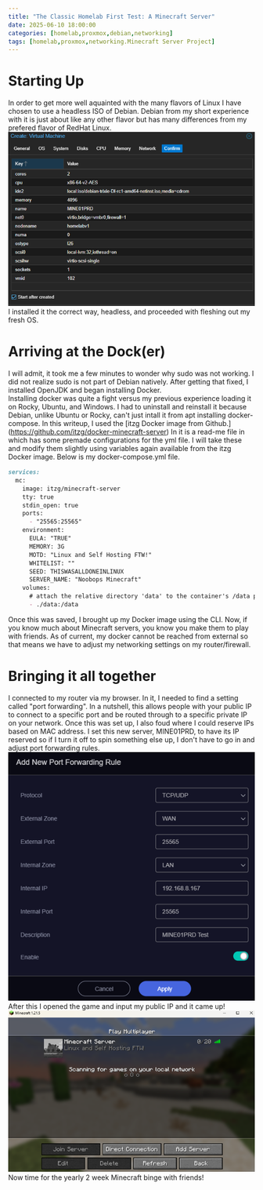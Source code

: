 ```yaml
---
title: "The Classic Homelab First Test: A Minecraft Server"
date: 2025-06-10 18:00:00 
categories: [homelab,proxmox,debian,networking]
tags: [homelab,proxmox,networking.Minecraft Server Project]
---
```


# Starting Up
In order to get more well aquainted with the many flavors of Linux I have chosen to use a headless ISO of Debian. Debian from my short experience with it is just about like any other flavor but has many differences from my prefered flavor of RedHat Linux.  
![The server settings](assets/img/MinecraftProject/serversettings.png)  
I installed it the correct way, headless, and proceeded with fleshing out my fresh OS. 

# Arriving at the Dock(er)
I will admit, it took me a few minutes to wonder why sudo was not working. I did not realize sudo is not part of Debian natively. After getting that fixed, I installed OpenJDK and began installing Docker.  
Installing docker was quite a fight versus my previous experience loading it on Rocky, Ubuntu, and Windows. I had to uninstall and reinstall it because Debian, unlike Ubuntu or Rocky, can't just intall it from apt installing docker-compose. In this writeup, I used the [itzg Docker image from Github.] (https://github.com/itzg/docker-minecraft-server) In it is a read-me file in which has some premade configurations for the yml file. I will take these and modify them slightly using variables again available from the itzg Docker image. Below is my docker-compose.yml file.  
```markdown
services:
  mc:
    image: itzg/minecraft-server
    tty: true
    stdin_open: true
    ports:
      - "25565:25565"
    environment:
      EULA: "TRUE"
      MEMORY: 3G
      MOTD: "Linux and Self Hosting FTW!"
      WHITELIST: ""
      SEED: THISWASALLDONEINLINUX
      SERVER_NAME: "Noobops Minecraft"
    volumes:
      # attach the relative directory 'data' to the container's /data path
      - ./data:/data
```
Once this was saved, I brought up my Docker image using the CLI. Now, if you know much about Minecraft servers, you know you make them to play with friends. As of current, my docker cannot be reached from external so that means we have to adjust my networking settings on my router/firewall. 

# Bringing it all together
I connected to my router via my browser. In it, I needed to find a setting called "port forwarding". In a nutshell, this allows people with your public IP to connect to a specific port and be routed through to a specific private IP on your network. Once this was set up, I also foud where I could reserve IPs based on MAC address. I set this new server, MINE01PRD, to have its IP reserved so if I turn it off to spin something else up, I don't have to go in and adjust port forwarding rules.  
![Port forwarding rule](assets/img/MinecraftProject/PortForewarding.png) 
After this I opened the game and input my public IP and it came up!
![Minecraft works!](assets/img/MinecraftProject/minecraftup.png) 
Now time for the yearly 2 week Minecraft binge with friends!
